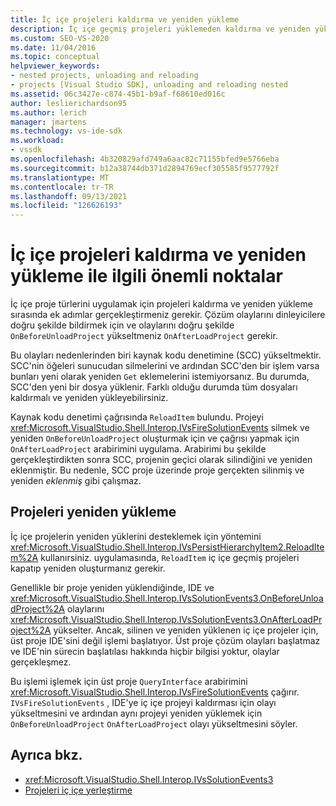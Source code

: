 ```yaml
---
title: İç içe projeleri kaldırma ve yeniden yükleme
description: İç içe geçmiş projeleri yüklemeden kaldırma ve yeniden yükleme sırasında gerçekleştirecekleri ek adımları Visual Studio.
ms.custom: SEO-VS-2020
ms.date: 11/04/2016
ms.topic: conceptual
helpviewer_keywords:
- nested projects, unloading and reloading
- projects [Visual Studio SDK], unloading and reloading nested
ms.assetid: 06c3427e-c874-45b1-b9af-f68610ed016c
author: leslierichardson95
ms.author: lerich
manager: jmartens
ms.technology: vs-ide-sdk
ms.workload:
- vssdk
ms.openlocfilehash: 4b320829afd749a6aac82c71155bfed9e5766eba
ms.sourcegitcommit: b12a38744db371d2894769ecf305585f9577792f
ms.translationtype: MT
ms.contentlocale: tr-TR
ms.lasthandoff: 09/13/2021
ms.locfileid: "126626193"
---
```

# <a name="considerations-for-unloading-and-reloading-nested-projects"></a>İç içe projeleri kaldırma ve yeniden yükleme ile ilgili önemli noktalar

İç içe proje türlerini uygulamak için projeleri kaldırma ve yeniden yükleme sırasında ek adımlar gerçekleştirmeniz gerekir. Çözüm olaylarını dinleyicilere doğru şekilde bildirmek için ve olaylarını doğru şekilde `OnBeforeUnloadProject` yükseltmeniz `OnAfterLoadProject` gerekir.

Bu olayları nedenlerinden biri kaynak kodu denetimine (SCC) yükseltmektir. SCC'nin öğeleri sunucudan silmelerini ve ardından SCC'den bir işlem varsa bunları yeni olarak yeniden  `Get` eklemelerini istemiyorsanız. Bu durumda, SCC'den yeni bir dosya yüklenir. Farklı olduğu durumda tüm dosyaları kaldırmalı ve yeniden yükleyebilirsiniz.

Kaynak kodu denetimi çağrısında `ReloadItem` bulundu. Projeyi <xref:Microsoft.VisualStudio.Shell.Interop.IVsFireSolutionEvents> silmek ve yeniden `OnBeforeUnloadProject` oluşturmak için ve çağrısı yapmak için `OnAfterLoadProject` arabirimini uygulama. Arabirimi bu şekilde gerçekleştirdikten sonra SCC, projenin geçici olarak silindiğini ve yeniden eklenmiştir. Bu nedenle, SCC proje üzerinde proje gerçekten silinmiş ve yeniden *eklenmiş* gibi çalışmaz.

## <a name="reload-projects"></a>Projeleri yeniden yükleme

İç içe projelerin yeniden yüklerini desteklemek için yöntemini <xref:Microsoft.VisualStudio.Shell.Interop.IVsPersistHierarchyItem2.ReloadItem%2A> kullanırsiniz. uygulamasında, `ReloadItem` iç içe geçmiş projeleri kapatıp yeniden oluşturmanız gerekir.

Genellikle bir proje yeniden yüklendiğinde, IDE ve <xref:Microsoft.VisualStudio.Shell.Interop.IVsSolutionEvents3.OnBeforeUnloadProject%2A> olaylarını <xref:Microsoft.VisualStudio.Shell.Interop.IVsSolutionEvents3.OnAfterLoadProject%2A> yükselter. Ancak, silinen ve yeniden yüklenen iç içe projeler için, üst proje IDE'sini değil işlemi başlatıyor. Üst proje çözüm olayları başlatmaz ve IDE'nin sürecin başlatılası hakkında hiçbir bilgisi yoktur, olaylar gerçekleşmez.

Bu işlemi işlemek için üst proje `QueryInterface` arabirimini <xref:Microsoft.VisualStudio.Shell.Interop.IVsFireSolutionEvents> çağırır. `IVsFireSolutionEvents` , IDE'ye iç içe projeyi kaldırması için olayı yükseltmesini ve ardından aynı projeyi yeniden yüklemek için `OnBeforeUnloadProject` `OnAfterLoadProject` olayı yükseltmesini söyler.

## <a name="see-also"></a>Ayrıca bkz.

- <xref:Microsoft.VisualStudio.Shell.Interop.IVsSolutionEvents3>
- [Projeleri iç içe yerleştirme](../../extensibility/internals/nesting-projects.md)
